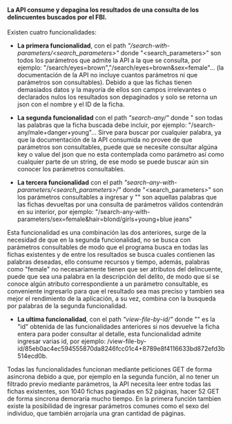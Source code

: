 

#### La API consume y depagina los resultados de una consulta de los delincuentes buscados por el FBI.

Existen cuatro funcionalidades:

- **La primera funcionalidad**, con el path *"/search-with-parameters/<search_parameters>"* donde "<search_parameters>" son todos los parámetros que admite la API a la que se consulta, por ejemplo:
"/search/eyes=brown","/search/eyes=brown&sex=female"... (la documentación de la API no incluye cuantos parámetros ni que parámetros son consultables).
Debido a que las fichas tienen demasiados datos y la mayoría de ellos son campos irrelevantes o declarados nulos los resultados son depaginados y solo se retorna un json con el nombre y el ID de la ficha.


- **La segunda funcionalidad** con el path *"search-any/<any>"* donde "<any> son todas las palabras que la ficha buscada debe incluir, por ejemplo:
"/search-any/male+danger+young"...
Sirve para buscar por cualquier palabra, ya que la documentación de la API consumida no provee de que parámetros son consultables, puede que se necesite consultar algúna key o value del json que no esta contemplada como parámetro así como cualquier parte de un string, de ese modo se puede buscar aún sin conocer los parámetros consultables.
  

- **La tercera funcionalidad**  con el path *"search-any-with-parameters/<search_parameters>/<any>"* donde "<search_parameters>" son los parámetros consultables a ingresar y "<any>" son aquellas palabras que las fichas devueltas por una consulta de parámetros válidos contendrán en su interior, por ejemplo: "/search-any-with-parameters/sex=female&hair=blond/girls+young+blue jeans"
  
Esta funcionalidad es una combinación las dos anteriores, surge de la necesidad de que en la segunda funcionalidad, no se busca con parámetros consultables de modo que el programa busca en todas las fichas existentes y de entre los resultados se busca cuales contienen las palabras deseadas, ello consume recursos y tiempo, además, palabras como "female" no necesariamente tienen que ser atributos del delincuente, puede que sea una palabra en la descripción del delito, de modo que si se conoce algún atributo correspondiente a un parámetro consultable, es conveniente ingresarlo para que el resultado sea mas preciso y tambien sea mejor el rendimiento de la aplicación, a su vez, combina con la busqueda por palabras de la segunda funcionalidad.
  
- **La ultima funcionalidad**, con el path *"view-file-by-id/<id>"* donde "<id>" es la "id" obtenida de las funcionalidades anteriores si nos devuelve la ficha entera para poder consultar al detalle, esta funcionalidad admite ingresar varias id, por ejemplo: /view-file-by-id/85eb0ac4ec594555870da8246fcc01c4+8789e8f4116633bd872efd3b514ecd0b.
 

Todas las funcionalidades funcionan mediante peticiones GET de forma asincrona debido a que, por ejemplo en la segunda función, al no tener un filtrado previo mediante parámetros, la API necesita leer entre todas las fichas existentes, son 1040 fichas paginadas en 52 páginas, hacer 52 GET de forma sincrona demoraría mucho tiempo. En la primera función tambien existe la posibilidad de ingresar parámetros comunes como el sexo del individuo, que también arrojaría una gran cantidad de páginas.

